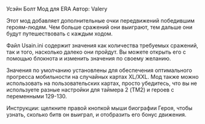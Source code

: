 Усэйн Болт
Мод для ERA
Автор: Valery

Этот мод добавляет дополнительные очки передвижений победившим героям-людям. Чем больше сражений они выиграют, тем дальше они будут путешествовать с каждым ходом.

Файл Usain.ini содержит значения как количества требуемых сражений, так и того, насколько далеко они пройдут. Вы можете открыть его с помощью блокнота и изменить значения по своему желанию.

Значения по умолчанию установлены для обеспечения оптимального прогресса мобильности на случайных картах XL/XXL. Мод также можно использовать на пользовательских картах, просто убедитесь, что вы не используете разные настройки для таймера 2 (TM2) и героев с переменными 129-130.

Инструкции: щелкните правой кнопкой мыши биографии Героя, чтобы узнать, сколько битв он выиграл, и отобразить его бонус движения.
